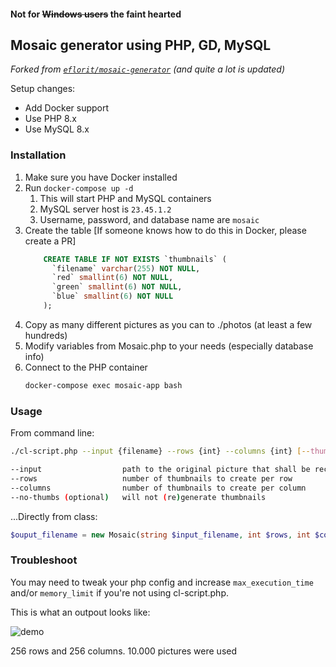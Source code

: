 #### Not for ~~Windows users~~ the faint hearted

## Mosaic generator using PHP, GD, MySQL

_Forked from [`eflorit/mosaic-generator`](https://github.com/eflorit/mosaic-generator) (and quite a lot is updated)_

Setup changes:
 - Add Docker support
 - Use PHP 8.x
 - Use MySQL 8.x

### Installation

1. Make sure you have Docker installed
1. Run `docker-compose up -d`
   1. This will start PHP and MySQL containers
   1. MySQL server host is `23.45.1.2`
   2. Username, password, and database name are `mosaic`
1. Create the table [If someone knows how to do this in Docker, please create a PR]
    ```sql
        CREATE TABLE IF NOT EXISTS `thumbnails` (
          `filename` varchar(255) NOT NULL,
          `red` smallint(6) NOT NULL,
          `green` smallint(6) NOT NULL,
          `blue` smallint(6) NOT NULL
        );
    ```
1. Copy as many different pictures as you can to ./photos (at least a few hundreds)
1. Modify variables from Mosaic.php to your needs (especially database info)
1. Connect to the PHP container
    ```bash
    docker-compose exec mosaic-app bash
    ```

### Usage

From command line:
```bash
./cl-script.php --input {filename} --rows {int} --columns {int} [--thumbs]

--input                  path to the original picture that shall be recreated
--rows                   number of thumbnails to create per row
--columns                number of thumbnails to create per column
--no-thumbs (optional)   will not (re)generate thumbnails
```

...Directly from class:

```php
$ouput_filename = new Mosaic(string $input_filename, int $rows, int $columns [, bool $gen_thumbs = true ] );
```

### Troubleshoot

You may need to tweak your php config and increase `max_execution_time` and/or `memory_limit` if you're not using cl-script.php.

This is what an outpout looks like:

![demo](https://github.com/jdecode/mosaic-generator/raw/main/examples/output-demo.jpg)

256 rows and 256 columns.
10.000 pictures were used


